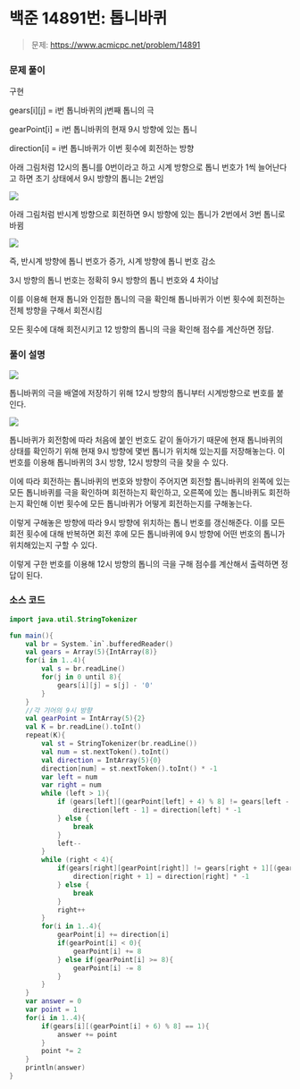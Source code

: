 # 백준 14891번: 톱니바퀴

> 문제: https://www.acmicpc.net/problem/14891

### 문제 풀이

구현

gears[i][j] = i번 톱니바퀴의 j번째 톱니의 극

gearPoint[i] = i번 톱니바퀴의 현재 9시 방향에 있는 톱니

direction[i] = i번 톱니바퀴가 이번 횟수에 회전하는 방향

아래 그림처럼 12시의 톱니를 0번이라고 하고 시계 방향으로 톱니 번호가 1씩 늘어난다고 하면 초기 상태에서 9시 방향의 톱니는 2번임

![](https://velog.velcdn.com/images/kosdjs/post/3b05e93d-393d-4a9c-93c2-4daf5e2b7f24/image.png)

아래 그림처럼 반시계 방향으로 회전하면 9시 방향에 있는 톱니가 2번에서 3번 톱니로 바뀜

![](https://velog.velcdn.com/images/kosdjs/post/f7a7c08b-90bd-4fd4-aa25-9142af9d339e/image.png)

즉, 반시계 방향에 톱니 번호가 증가, 시계 방향에 톱니 번호 감소

3시 방향의 톱니 번호는 정확히 9시 방향의 톱니 번호와 4 차이남

이를 이용해 현재 톱니와 인접한 톱니의 극을 확인해 톱니바퀴가 이번 횟수에 회전하는 전체 방향을 구해서 회전시킴

모든 횟수에 대해 회전시키고 12 방향의 톱니의 극을 확인해 점수를 계산하면 정답.

### 풀이 설명

![](https://velog.velcdn.com/images/kosdjs/post/3b05e93d-393d-4a9c-93c2-4daf5e2b7f24/image.png)

톱니바퀴의 극을 배열에 저장하기 위해 12시 방향의 톱니부터 시계방향으로 번호를 붙인다.

![](https://velog.velcdn.com/images/kosdjs/post/f7a7c08b-90bd-4fd4-aa25-9142af9d339e/image.png)

톱니바퀴가 회전함에 따라 처음에 붙인 번호도 같이 돌아가기 때문에 현재 톱니바퀴의 상태를 확인하기 위해 현재 9시 방향에 몇번 톱니가 위치해 있는지를 저장해놓는다. 이 번호를 이용해 톱니바퀴의 3시 방향, 12시 방향의 극을 찾을 수 있다.

이에 따라 회전하는 톱니바퀴의 번호와 방향이 주어지면 회전할 톱니바퀴의 왼쪽에 있는 모든 톱니바퀴를 극을 확인하며 회전하는지 확인하고, 오른쪽에 있는 톱니바퀴도 회전하는지 확인해 이번 횟수에 모든 톱니바퀴가 어떻게 회전하는지를 구해놓는다.

이렇게 구해놓은 방향에 따라 9시 방향에 위치하는 톱니 번호를 갱신해준다. 이를 모든 회전 횟수에 대해 반복하면 회전 후에 모든 톱니바퀴에 9시 방향에 어떤 번호의 톱니가 위치해있는지 구할 수 있다.

이렇게 구한 번호를 이용해 12시 방향의 톱니의 극을 구해 점수를 계산해서 출력하면 정답이 된다.

### 소스 코드
```kotlin
import java.util.StringTokenizer

fun main(){
    val br = System.`in`.bufferedReader()
    val gears = Array(5){IntArray(8)}
    for(i in 1..4){
        val s = br.readLine()
        for(j in 0 until 8){
            gears[i][j] = s[j] - '0'
        }
    }
    //각 기어의 9시 방향
    val gearPoint = IntArray(5){2}
    val K = br.readLine().toInt()
    repeat(K){
        val st = StringTokenizer(br.readLine())
        val num = st.nextToken().toInt()
        val direction = IntArray(5){0}
        direction[num] = st.nextToken().toInt() * -1
        var left = num
        var right = num
        while (left > 1){
            if (gears[left][(gearPoint[left] + 4) % 8] != gears[left - 1][gearPoint[left - 1]]){
                direction[left - 1] = direction[left] * -1
            } else {
                break
            }
            left--
        }
        while (right < 4){
            if(gears[right][gearPoint[right]] != gears[right + 1][(gearPoint[right + 1] + 4) % 8]){
                direction[right + 1] = direction[right] * -1
            } else {
                break
            }
            right++
        }
        for(i in 1..4){
            gearPoint[i] += direction[i]
            if(gearPoint[i] < 0){
                gearPoint[i] += 8
            } else if(gearPoint[i] >= 8){
                gearPoint[i] -= 8
            }
        }
    }
    var answer = 0
    var point = 1
    for(i in 1..4){
        if(gears[i][(gearPoint[i] + 6) % 8] == 1){
            answer += point
        }
        point *= 2
    }
    println(answer)
}
```